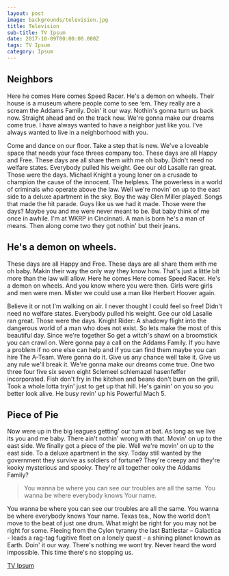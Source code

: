 ```yaml
---
layout: post
image: backgrounds/television.jpg
title: Television
sub-title: TV Ipsum
date: 2017-10-09T00:00:00.000Z
tags: TV Ipsum
category: Ipsum
---
```

## Neighbors
Here he comes Here comes Speed Racer. He's a demon on wheels. Their house is a museum where people come to see ‘em. They really are a scream the Addams Family. Doin' it our way. Nothin's gonna turn us back now. Straight ahead and on the track now. We're gonna make our dreams come true. I have always wanted to have a neighbor just like you. I've always wanted to live in a neighborhood with you.

Come and dance on our floor. Take a step that is new. We've a loveable space that needs your face threes company too. These days are all Happy and Free. These days are all share them with me oh baby. Didn't need no welfare states. Everybody pulled his weight. Gee our old Lasalle ran great. Those were the days. Michael Knight a young loner on a crusade to champion the cause of the innocent. The helpless. The powerless in a world of criminals who operate above the law. Well we're movin' on up to the east side to a deluxe apartment in the sky. Boy the way Glen Miller played. Songs that made the hit parade. Guys like us we had it made. Those were the days? Maybe you and me were never meant to be. But baby think of me once in awhile. I'm at WKRP in Cincinnati. A man is born he's a man of means. Then along come two they got nothin' but their jeans.

## He's a demon on wheels.
These days are all Happy and Free. These days are all share them with me oh baby. Makin their way the only way they know how. That's just a little bit more than the law will allow. Here he comes Here comes Speed Racer. He's a demon on wheels. And you know where you were then. Girls were girls and men were men. Mister we could use a man like Herbert Hoover again.

Believe it or not I'm walking on air. I never thought I could feel so free! Didn't need no welfare states. Everybody pulled his weight. Gee our old Lasalle ran great. Those were the days. Knight Rider: A shadowy flight into the dangerous world of a man who does not exist. So lets make the most of this beautiful day. Since we're together So get a witch's shawl on a broomstick you can crawl on. Were gonna pay a call on the Addams Family. If you have a problem if no one else can help and if you can find them maybe you can hire The A-Team. Were gonna do it. Give us any chance well take it. Give us any rule we'll break it. We're gonna make our dreams come true. One two three four five six seven eight Sclemeel schlemazel hasenfeffer incorporated. Fish don't fry in the kitchen and beans don't burn on the grill. Took a whole lotta tryin' just to get up that hill. He's gainin' on you so you better look alive. He busy revin' up his Powerful Mach 5.

## Piece of Pie
Now were up in the big leagues getting' our turn at bat. As long as we live its you and me baby. There ain't nothin' wrong with that. Movin' on up to the east side. We finally got a piece of the pie. Well we're movin' on up to the east side. To a deluxe apartment in the sky. Today still wanted by the government they survive as soldiers of fortune? They're creepy and they're kooky mysterious and spooky. They're all together ooky the Addams Family?

> You wanna be where you can see our troubles are all the same. You wanna be where everybody knows Your name.

You wanna be where you can see our troubles are all the same. You wanna be where everybody knows Your name. Texas tea., Now the world don't move to the beat of just one drum. What might be right for you may not be right for some. Fleeing from the Cylon tyranny the last Battlestar – Galactica - leads a rag-tag fugitive fleet on a lonely quest - a shining planet known as Earth. Doin' it our way. There's nothing we wont try. Never heard the word impossible. This time there's no stopping us.

[TV Ipsum](http://tvipsum.com/)
